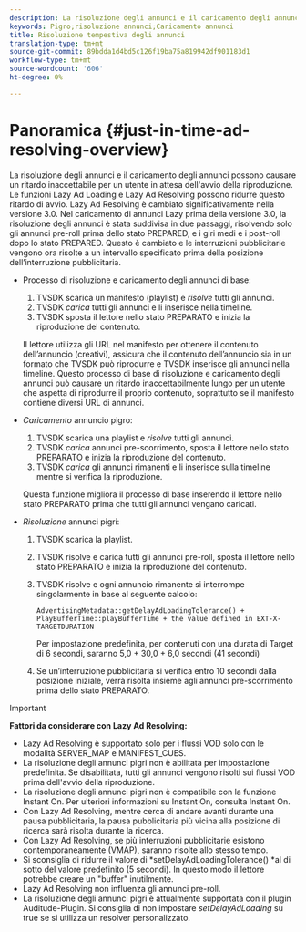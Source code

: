 ```yaml
---
description: La risoluzione degli annunci e il caricamento degli annunci possono causare un ritardo inaccettabile per un utente in attesa dell'avvio della riproduzione. Le funzioni Lazy Ad Loading e Lazy Ad Resolving possono ridurre questo ritardo di avvio. Lazy Ad Resolving è cambiato significativamente nella versione 3.0. Nel caricamento di annunci Lazy prima della versione 3.0, la risoluzione degli annunci è stata suddivisa in due passaggi, risolvendo solo gli annunci pre-roll prima dello stato PREPARED, e i giri medi e i post-roll dopo lo stato PREPARED. Questo è cambiato e le interruzioni pubblicitarie vengono ora risolte a un intervallo specificato prima della posizione dell’interruzione pubblicitaria.
keywords: Pigro;risoluzione annunci;Caricamento annunci
title: Risoluzione tempestiva degli annunci
translation-type: tm+mt
source-git-commit: 89bdda1d4bd5c126f19ba75a819942df901183d1
workflow-type: tm+mt
source-wordcount: '606'
ht-degree: 0%

---
```



# Panoramica {#just-in-time-ad-resolving-overview}

La risoluzione degli annunci e il caricamento degli annunci possono causare un ritardo inaccettabile per un utente in attesa dell&#39;avvio della riproduzione. Le funzioni Lazy Ad Loading e Lazy Ad Resolving possono ridurre questo ritardo di avvio. Lazy Ad Resolving è cambiato significativamente nella versione 3.0. Nel caricamento di annunci Lazy prima della versione 3.0, la risoluzione degli annunci è stata suddivisa in due passaggi, risolvendo solo gli annunci pre-roll prima dello stato PREPARED, e i giri medi e i post-roll dopo lo stato PREPARED. Questo è cambiato e le interruzioni pubblicitarie vengono ora risolte a un intervallo specificato prima della posizione dell’interruzione pubblicitaria.

* Processo di risoluzione e caricamento degli annunci di base:

   1. TVSDK scarica un manifesto (playlist) e *risolve* tutti gli annunci.
   1. TVSDK *carica* tutti gli annunci e li inserisce nella timeline.
   1. TVSDK sposta il lettore nello stato PREPARATO e inizia la riproduzione del contenuto.

   Il lettore utilizza gli URL nel manifesto per ottenere il contenuto dell’annuncio (creativi), assicura che il contenuto dell’annuncio sia in un formato che TVSDK può riprodurre e TVSDK inserisce gli annunci nella timeline. Questo processo di base di risoluzione e caricamento degli annunci può causare un ritardo inaccettabilmente lungo per un utente che aspetta di riprodurre il proprio contenuto, soprattutto se il manifesto contiene diversi URL di annunci.

* *Caricamento* annuncio pigro:

   1. TVSDK scarica una playlist e *risolve* tutti gli annunci.
   1. TVSDK *carica* annunci pre-scorrimento, sposta il lettore nello stato PREPARATO e inizia la riproduzione del contenuto.
   1. TVSDK *carica* gli annunci rimanenti e li inserisce sulla timeline mentre si verifica la riproduzione.

   Questa funzione migliora il processo di base inserendo il lettore nello stato PREPARATO prima che tutti gli annunci vengano caricati.

* *Risoluzione* annunci pigri:

   1. TVSDK scarica la playlist.
   1. TVSDK risolve e carica tutti gli annunci pre-roll, sposta il lettore nello stato PREPARATO e inizia la riproduzione del contenuto.
   1. TVSDK risolve e ogni annuncio rimanente si interrompe singolarmente in base al seguente calcolo:

      `AdvertisingMetadata::getDelayAdLoadingTolerance() + PlayBufferTime::playBufferTime + the value defined in EXT-X-TARGETDURATION`

      Per impostazione predefinita, per contenuti con una durata di Target di 6 secondi, saranno 5,0 + 30,0 + 6,0 secondi (41 secondi)

   1. Se un’interruzione pubblicitaria si verifica entro 10 secondi dalla posizione iniziale, verrà risolta insieme agli annunci pre-scorrimento prima dello stato PREPARATO.

>[!IMPORTANT]
>
>**Fattori da considerare con Lazy Ad Resolving:**
>
>* Lazy Ad Resolving è supportato solo per i flussi VOD solo con le modalità SERVER_MAP e MANIFEST_CUES.
>* La risoluzione degli annunci pigri non è abilitata per impostazione predefinita. Se disabilitata, tutti gli annunci vengono risolti sui flussi VOD prima dell&#39;avvio della riproduzione.
>* La risoluzione degli annunci pigri non è compatibile con la funzione Instant On. Per ulteriori informazioni su Instant On, consulta Instant On.
>* Con Lazy Ad Resolving, mentre cerca di andare avanti durante una pausa pubblicitaria, la pausa pubblicitaria più vicina alla posizione di ricerca sarà risolta durante la ricerca.
>* Con Lazy Ad Resolving, se più interruzioni pubblicitarie esistono contemporaneamente (VMAP), saranno risolte allo stesso tempo.
>* Si sconsiglia di ridurre il valore di *setDelayAdLoadingTolerance() *al di sotto del valore predefinito (5 secondi). In questo modo il lettore potrebbe creare un &quot;buffer&quot; inutilmente.
>* Lazy Ad Resolving non influenza gli annunci pre-roll.
>* La risoluzione degli annunci pigri è attualmente supportata con il plugin Auditude-Plugin. Si consiglia di non impostare *setDelayAdLoading* su true se si utilizza un resolver personalizzato.

>



